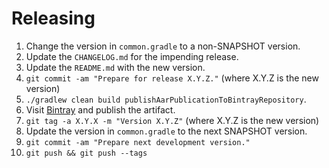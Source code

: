 Releasing
========

 1. Change the version in `common.gradle` to a non-SNAPSHOT version.
 2. Update the `CHANGELOG.md` for the impending release.
 3. Update the `README.md` with the new version.
 4. `git commit -am "Prepare for release X.Y.Z."` (where X.Y.Z is the new version)
 5. `./gradlew clean build publishAarPublicationToBintrayRepository`.
 6. Visit [Bintray](https://bintray.com) and publish the artifact.
 7. `git tag -a X.Y.X -m "Version X.Y.Z"` (where X.Y.Z is the new version)
 8. Update the version in `common.gradle` to the next SNAPSHOT version.
 9. `git commit -am "Prepare next development version."`
 10. `git push && git push --tags`
